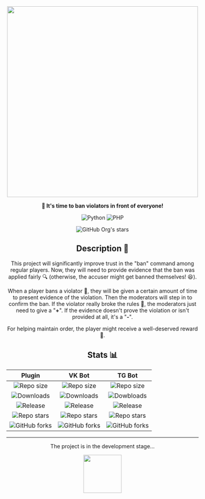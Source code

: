 <div align="center">

<img width="500rem" src="https://i.ibb.co/NNkBHzY/56-20241013120825.png">

**🔪 It's time to ban violators in front of everyone!**

![Python](https://img.shields.io/badge/Python-_?style=for-the-badge&logo=python&logoColor=white&color=%234B8BBE)
![PHP](https://img.shields.io/badge/PHP-_?style=for-the-badge&logo=php&logoColor=white&color=%23484C89)

![GitHub Org's stars](https://img.shields.io/github/stars/banedetta?style=for-the-badge&color=gold)

## Description 📒
This project will significantly improve trust in the "ban" command among regular players. Now, they will need to provide evidence that the ban was applied fairly 🔍 (otherwise, the accuser might get banned themselves! 😆).

When a player bans a violator 🚫, they will be given a certain amount of time to present evidence of the violation. Then the moderators will step in to confirm the ban. If the violator really broke the rules 📜, the moderators just need to give a "**+**". If the evidence doesn't prove the violation or isn't provided at all, it's a "**-**".

For helping maintain order, the player might receive a well-deserved reward 🏅.

## Stats 📊
|Plugin|VK Bot|TG Bot|
|:-:|:-:|:-:|
|![Repo size](https://img.shields.io/github/repo-size/Banedetta/Banedetta-Plugin?style=for-the-badge&cacheSeconds=60)|![Repo size](https://img.shields.io/github/repo-size/Banedetta/Banedetta-VK-Bot?style=for-the-badge&cacheSeconds=60)|![Repo size](https://img.shields.io/github/repo-size/Banedetta/Banedetta-TG-Bot?style=for-the-badge&cacheSeconds=60)|
|![Downloads](https://img.shields.io/github/downloads/Banedetta/Banedetta-Plugin/total?style=for-the-badge&cacheSeconds=60)|![Downloads](https://img.shields.io/github/downloads/Banedetta/Banedetta-Plugin/total?style=for-the-badge&cacheSeconds=60)|![Dowbloads](https://img.shields.io/github/downloads/Banedetta/Banedetta-Plugin/total?style=for-the-badge&cacheSeconds=60)|
|![Release](https://img.shields.io/github/v/release/banedetta/banedetta-plugin?display_name=release&style=for-the-badge&cacheSeconds=60)|![Release](https://img.shields.io/github/v/release/banedetta/banedetta-vk-bot?display_name=release&style=for-the-badge&cacheSeconds=60)|![Release](https://img.shields.io/github/v/release/banedetta/banedetta-tg-bot?display_name=release&style=for-the-badge&cacheSeconds=60)|
|![Repo stars](https://img.shields.io/github/stars/banedetta/banedetta-plugin?style=for-the-badge&cacheSeconds=60)|![Repo stars](https://img.shields.io/github/stars/banedetta/banedetta-vk-bot?style=for-the-badge&cacheSeconds=60)|![Repo stars](https://img.shields.io/github/stars/banedetta/banedetta-tg-bot?style=for-the-badge&cacheSeconds=60)|
|![GitHub forks](https://img.shields.io/github/forks/banedetta/banedetta-plugin?style=for-the-badge&cacheSeconds=60)|![GitHub forks](https://img.shields.io/github/forks/banedetta/banedetta-vk-bot?style=for-the-badge&cacheSeconds=60)|![GitHub forks](https://img.shields.io/github/forks/banedetta/banedetta-tg-bot?style=for-the-badge&cacheSeconds=60)|

___

The project is in the development stage...

<img width="100rem" src="https://i.ibb.co/fkrtFkb/Understood.webp">

</div>
